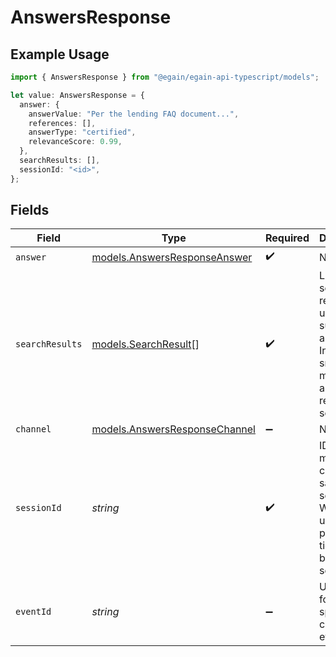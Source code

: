 # AnswersResponse

## Example Usage

```typescript
import { AnswersResponse } from "@egain/egain-api-typescript/models";

let value: AnswersResponse = {
  answer: {
    answerValue: "Per the lending FAQ document...",
    references: [],
    answerType: "certified",
    relevanceScore: 0.99,
  },
  searchResults: [],
  sessionId: "<id>",
};
```

## Fields

| Field                                                                                                              | Type                                                                                                               | Required                                                                                                           | Description                                                                                                        |
| ------------------------------------------------------------------------------------------------------------------ | ------------------------------------------------------------------------------------------------------------------ | ------------------------------------------------------------------------------------------------------------------ | ------------------------------------------------------------------------------------------------------------------ |
| `answer`                                                                                                           | [models.AnswersResponseAnswer](../models/answersresponseanswer.md)                                                 | :heavy_check_mark:                                                                                                 | N/A                                                                                                                |
| `searchResults`                                                                                                    | [models.SearchResult](../models/searchresult.md)[]                                                                 | :heavy_check_mark:                                                                                                 | List of top search results used to support the answer. Includes snippets, metadata, and relevance scores.          |
| `channel`                                                                                                          | [models.AnswersResponseChannel](../models/answersresponsechannel.md)                                               | :heavy_minus_sign:                                                                                                 | N/A                                                                                                                |
| `sessionId`                                                                                                        | *string*                                                                                                           | :heavy_check_mark:                                                                                                 | ID that ties multiple API calls to the same user session. Will be used as part of to tie events back to a session. |
| `eventId`                                                                                                          | *string*                                                                                                           | :heavy_minus_sign:                                                                                                 | Unique ID for this specific API call or event.                                                                     |
